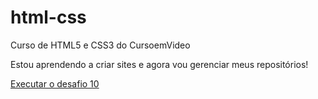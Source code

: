 # html-css
Curso de HTML5 e CSS3 do CursoemVideo

Estou aprendendo a criar sites e agora vou gerenciar meus repositórios!

<a href="https://github.com/ErickTorresss/html-css/tree/main/desafios/desafio10">Executar o desafio 10</a>
 
